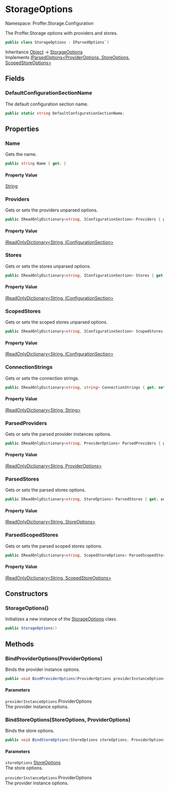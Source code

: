 # StorageOptions

Namespace: Proffer.Storage.Configuration

The Proffer.Storage options with providers and stores.

```csharp
public class StorageOptions : IParsedOptions`3
```

Inheritance [Object](https://docs.microsoft.com/en-us/dotnet/api/system.object) → [StorageOptions](./proffer.storage.configuration.storageoptions.md)<br>
Implements [IParsedOptions&lt;ProviderOptions, StoreOptions, ScopedStoreOptions&gt;](./proffer.storage.configuration.iparsedoptions-3.md)

## Fields

### **DefaultConfigurationSectionName**

The default configuration section name.

```csharp
public static string DefaultConfigurationSectionName;
```

## Properties

### **Name**

Gets the name.

```csharp
public string Name { get; }
```

#### Property Value

[String](https://docs.microsoft.com/en-us/dotnet/api/system.string)<br>

### **Providers**

Gets or sets the providers unparsed options.

```csharp
public IReadOnlyDictionary<string, IConfigurationSection> Providers { get; set; }
```

#### Property Value

[IReadOnlyDictionary&lt;String, IConfigurationSection&gt;](https://docs.microsoft.com/en-us/dotnet/api/system.collections.generic.ireadonlydictionary-2)<br>

### **Stores**

Gets or sets the stores unparsed options.

```csharp
public IReadOnlyDictionary<string, IConfigurationSection> Stores { get; set; }
```

#### Property Value

[IReadOnlyDictionary&lt;String, IConfigurationSection&gt;](https://docs.microsoft.com/en-us/dotnet/api/system.collections.generic.ireadonlydictionary-2)<br>

### **ScopedStores**

Gets or sets the scoped stores unparsed options.

```csharp
public IReadOnlyDictionary<string, IConfigurationSection> ScopedStores { get; set; }
```

#### Property Value

[IReadOnlyDictionary&lt;String, IConfigurationSection&gt;](https://docs.microsoft.com/en-us/dotnet/api/system.collections.generic.ireadonlydictionary-2)<br>

### **ConnectionStrings**

Gets or sets the connection strings.

```csharp
public IReadOnlyDictionary<string, string> ConnectionStrings { get; set; }
```

#### Property Value

[IReadOnlyDictionary&lt;String, String&gt;](https://docs.microsoft.com/en-us/dotnet/api/system.collections.generic.ireadonlydictionary-2)<br>

### **ParsedProviders**

Gets or sets the parsed provider instances options.

```csharp
public IReadOnlyDictionary<string, ProviderOptions> ParsedProviders { get; set; }
```

#### Property Value

[IReadOnlyDictionary&lt;String, ProviderOptions&gt;](https://docs.microsoft.com/en-us/dotnet/api/system.collections.generic.ireadonlydictionary-2)<br>

### **ParsedStores**

Gets or sets the parsed stores options.

```csharp
public IReadOnlyDictionary<string, StoreOptions> ParsedStores { get; set; }
```

#### Property Value

[IReadOnlyDictionary&lt;String, StoreOptions&gt;](https://docs.microsoft.com/en-us/dotnet/api/system.collections.generic.ireadonlydictionary-2)<br>

### **ParsedScopedStores**

Gets or sets the parsed scoped stores options.

```csharp
public IReadOnlyDictionary<string, ScopedStoreOptions> ParsedScopedStores { get; set; }
```

#### Property Value

[IReadOnlyDictionary&lt;String, ScopedStoreOptions&gt;](https://docs.microsoft.com/en-us/dotnet/api/system.collections.generic.ireadonlydictionary-2)<br>

## Constructors

### **StorageOptions()**

Initializes a new instance of the [StorageOptions](./proffer.storage.configuration.storageoptions.md) class.

```csharp
public StorageOptions()
```

## Methods

### **BindProviderOptions(ProviderOptions)**

Binds the provider instance options.

```csharp
public void BindProviderOptions(ProviderOptions providerInstanceOptions)
```

#### Parameters

`providerInstanceOptions` ProviderOptions<br>
The provider instance options.

### **BindStoreOptions(StoreOptions, ProviderOptions)**

Binds the store options.

```csharp
public void BindStoreOptions(StoreOptions storeOptions, ProviderOptions providerInstanceOptions)
```

#### Parameters

`storeOptions` [StoreOptions](./proffer.storage.configuration.storeoptions.md)<br>
The store options.

`providerInstanceOptions` ProviderOptions<br>
The provider instance options.
